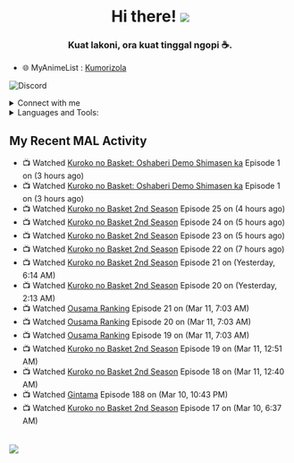 <h1 align="center">Hi there! <img src="https://media.giphy.com/media/hvRJCLFzcasrR4ia7z/giphy.gif" width="25px"> </h1>
<h3 align="center">Kuat lakoni, ora kuat tinggal ngopi ☕.</h3>

- 🌐 MyAnimeList : [Kumorizola](https://myanimelist.net/animelist/Kumorizola)

![Discord](https://discord.c99.nl/widget/theme-3/761213268009943051.png)
<details>
      <summary>Connect with me</summary>
    <p align="left">
        <a href="https://www.facebook.com/kumori.hartley.1" target="blank"><img align="center"
                src="https://raw.githubusercontent.com/rahuldkjain/github-profile-readme-generator/master/src/images/icons/Social/facebook.svg"
                alt="kumori hartley" height="30" width="40" /></a>
        <a href="https://www.instagram.com/kumorizola/" target="blank"><img align="center"
                src="https://raw.githubusercontent.com/rahuldkjain/github-profile-readme-generator/master/src/images/icons/Social/instagram.svg"
                alt="kumorizola" height="30" width="40" /></a>
        <a href="https://discord.com" target="blank"><img align="center"
                src="https://raw.githubusercontent.com/rahuldkjain/github-profile-readme-generator/master/src/images/icons/Social/discord.svg"
                alt="Kumori#5882" height="30" width="40" /></a>
    </p>
</details>

<details>
    <summary align="left">Languages and Tools:</summary>
<p align="left">
      <a href="https://www.w3schools.com/css/" target="_blank">
        <img src="https://raw.githubusercontent.com/devicons/devicon/master/icons/css3/css3-original-wordmark.svg"
            alt="css3" width="40" height="40" /> </a> <a href="https://www.w3.org/html/" target="_blank"> <img
            src="https://raw.githubusercontent.com/devicons/devicon/master/icons/html5/html5-original-wordmark.svg"
            alt="html5" width="40" height="40" /> </a> <a href="https://www.java.com" target="_blank"> <img
            src="https://raw.githubusercontent.com/devicons/devicon/master/icons/java/java-original.svg" alt="java"
            width="40" height="40" /> </a> <a href="https://developer.mozilla.org/en-US/docs/Web/JavaScript"
            target="_blank"> <img
            src="https://raw.githubusercontent.com/devicons/devicon/master/icons/javascript/javascript-original.svg"
            alt="javascript" width="40" height="40" /> </a> <a href="https://nodejs.org" target="_blank"> <img
            src="https://raw.githubusercontent.com/devicons/devicon/master/icons/nodejs/nodejs-original-wordmark.svg"
            alt="nodejs" width="40" height="40" /> </a> <a href="https://www.python.org" target="_blank"> <img
            src="https://raw.githubusercontent.com/devicons/devicon/master/icons/python/python-original.svg"
            alt="python" width="40" height="40" /> </a> <a href="https://www.typescriptlang.org/" target="_blank"> <img
            src="https://raw.githubusercontent.com/devicons/devicon/master/icons/typescript/typescript-original.svg" 
            alt="typescript" width="40" height="40" /> </a> <a href="https://www.photoshop.com/en" target="_blank"> <img
            src="https://upload.wikimedia.org/wikipedia/commons/a/af/Adobe_Photoshop_CC_icon.svg" alt="photoshop" width="40" height="40"/> </a>
            <a href="https://www.adobe.com/products/premiere.html" target="_blank"> <img
            src="https://upload.wikimedia.org/wikipedia/commons/4/40/Adobe_Premiere_Pro_CC_icon.svg" alt="Premiere pro" width="40" height="40"/> </a>
            <a href="https://www.adobe.com/in/products/illustrator.html" target="_blank"> <img 
            src="https://upload.wikimedia.org/wikipedia/commons/f/fb/Adobe_Illustrator_CC_icon.svg" alt="illustrator" width="40" height="40"/> </a>
      
 </details>
 
 <h2> My Recent MAL Activity</h2>
<!-- MAL_ACTIVITY:start -->

- 📺 Watched [Kuroko no Basket: Oshaberi Demo Shimasen ka](https://MyAnimeList.net/anime.php?id=29583) Episode 1 on (3 hours ago)
- 📺 Watched [Kuroko no Basket: Oshaberi Demo Shimasen ka](https://MyAnimeList.net/anime.php?id=29583) Episode 1 on (3 hours ago)
- 📺 Watched [Kuroko no Basket 2nd Season](https://MyAnimeList.net/anime.php?id=16894) Episode 25 on (4 hours ago)
- 📺 Watched [Kuroko no Basket 2nd Season](https://MyAnimeList.net/anime.php?id=16894) Episode 24 on (5 hours ago)
- 📺 Watched [Kuroko no Basket 2nd Season](https://MyAnimeList.net/anime.php?id=16894) Episode 23 on (5 hours ago)
- 📺 Watched [Kuroko no Basket 2nd Season](https://MyAnimeList.net/anime.php?id=16894) Episode 22 on (7 hours ago)
- 📺 Watched [Kuroko no Basket 2nd Season](https://MyAnimeList.net/anime.php?id=16894) Episode 21 on (Yesterday, 6:14 AM)
- 📺 Watched [Kuroko no Basket 2nd Season](https://MyAnimeList.net/anime.php?id=16894) Episode 20 on (Yesterday, 2:13 AM)
- 📺 Watched [Ousama Ranking](https://MyAnimeList.net/anime.php?id=40834) Episode 21 on (Mar 11, 7:03 AM)
- 📺 Watched [Ousama Ranking](https://MyAnimeList.net/anime.php?id=40834) Episode 20 on (Mar 11, 7:03 AM)
- 📺 Watched [Ousama Ranking](https://MyAnimeList.net/anime.php?id=40834) Episode 19 on (Mar 11, 7:03 AM)
- 📺 Watched [Kuroko no Basket 2nd Season](https://MyAnimeList.net/anime.php?id=16894) Episode 19 on (Mar 11, 12:51 AM)
- 📺 Watched [Kuroko no Basket 2nd Season](https://MyAnimeList.net/anime.php?id=16894) Episode 18 on (Mar 11, 12:40 AM)
- 📺 Watched [Gintama](https://MyAnimeList.net/anime.php?id=918) Episode 188 on (Mar 10, 10:43 PM)
- 📺 Watched [Kuroko no Basket 2nd Season](https://MyAnimeList.net/anime.php?id=16894) Episode 17 on (Mar 10, 6:37 AM)

<!-- MAL_ACTIVITY:end -->

  
<h2 align="left"> <img src="https://media.discordapp.net/attachments/918405470073520168/919220018355523584/ezgif.com-gif-maker_1.gif">
